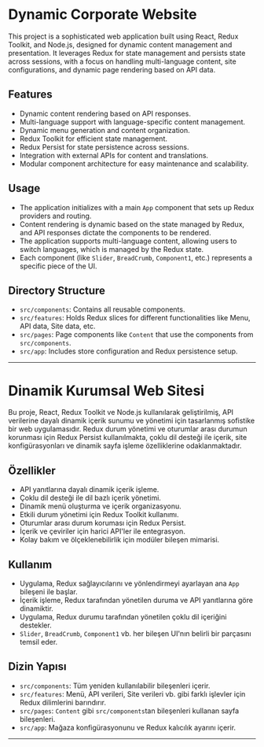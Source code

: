 
# Dynamic Corporate Website

This project is a sophisticated web application built using React, Redux Toolkit, and Node.js, designed for dynamic content management and presentation. It leverages Redux for state management and persists state across sessions, with a focus on handling multi-language content, site configurations, and dynamic page rendering based on API data.

## Features

- Dynamic content rendering based on API responses.
- Multi-language support with language-specific content management.
- Dynamic menu generation and content organization.
- Redux Toolkit for efficient state management.
- Redux Persist for state persistence across sessions.
- Integration with external APIs for content and translations.
- Modular component architecture for easy maintenance and scalability.

## Usage

- The application initializes with a main `App` component that sets up Redux providers and routing.
- Content rendering is dynamic based on the state managed by Redux, and API responses dictate the components to be rendered.
- The application supports multi-language content, allowing users to switch languages, which is managed by the Redux state.
- Each component (like `Slider`, `BreadCrumb`, `Component1`, etc.) represents a specific piece of the UI.

## Directory Structure

- `src/components`: Contains all reusable components.
- `src/features`: Holds Redux slices for different functionalities like Menu, API data, Site data, etc.
- `src/pages`: Page components like `Content` that use the components from `src/components`.
- `src/app`: Includes store configuration and Redux persistence setup.


---


# Dinamik Kurumsal Web Sitesi

Bu proje, React, Redux Toolkit ve Node.js kullanılarak geliştirilmiş, API verilerine dayalı dinamik içerik sunumu ve yönetimi için tasarlanmış sofistike bir web uygulamasıdır. Redux durum yönetimi ve oturumlar arası durumun korunması için Redux Persist kullanılmakta, çoklu dil desteği ile içerik, site konfigürasyonları ve dinamik sayfa işleme özelliklerine odaklanmaktadır.

## Özellikler

- API yanıtlarına dayalı dinamik içerik işleme.
- Çoklu dil desteği ile dil bazlı içerik yönetimi.
- Dinamik menü oluşturma ve içerik organizasyonu.
- Etkili durum yönetimi için Redux Toolkit kullanımı.
- Oturumlar arası durum koruması için Redux Persist.
- İçerik ve çeviriler için harici API'ler ile entegrasyon.
- Kolay bakım ve ölçeklenebilirlik için modüler bileşen mimarisi.

## Kullanım

- Uygulama, Redux sağlayıcılarını ve yönlendirmeyi ayarlayan ana `App` bileşeni ile başlar.
- İçerik işleme, Redux tarafından yönetilen duruma ve API yanıtlarına göre dinamiktir.
- Uygulama, Redux durumu tarafından yönetilen çoklu dil içeriğini destekler.
- `Slider`, `BreadCrumb`, `Component1` vb. her bileşen UI'nın belirli bir parçasını temsil eder.

## Dizin Yapısı

- `src/components`: Tüm yeniden kullanılabilir bileşenleri içerir.
- `src/features`: Menü, API verileri, Site verileri vb. gibi farklı işlevler için Redux dilimlerini barındırır.
- `src/pages`: `Content` gibi `src/components`tan bileşenleri kullanan sayfa bileşenleri.
- `src/app`: Mağaza konfigürasyonunu ve Redux kalıcılık ayarını içerir.

---